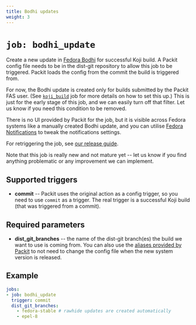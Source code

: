 ```yaml
---
title: Bodhi updates
weight: 3
---
```


# `job: bodhi_update`

Create a new update in
[Fedora Bodhi](https://bodhi.fedoraproject.org) for successful
Koji build.
A Packit config file needs to be in the dist-git repository
to allow this job to be triggered.
Packit loads the config from the commit the build is triggered from.

For now, the Bodhi update is created only for builds submitted by the Packit FAS user.
(See [`koji_build`](/docs/configuration/downstream/koji_build) job for more details on how to set this up.)
This is just for the early stage of this job, and
we can easily turn off that filter.
Let us know if you need this condition to be removed.

There is no UI provided by Packit for the job,
but it is visible across Fedora systems
like a manually created Bodhi update, and you can utilise
[Fedora Notifications](https://apps.fedoraproject.org/notifications/about)
to tweak the notifications settings.

For retriggering the job, see [our release guide](/docs/fedora-releases-guide).

Note that this job is really new and not mature yet -- let us know if you find anything problematic
or any improvement we can implement.

## Supported triggers

* **commit** -- Packit uses the original action as a config trigger, so you need to use `commit` as a trigger.
  The real trigger is a successful Koji build (that was triggered from a commit).

## Required parameters

* **dist_git_branches** -- the name of the dist-git branch(es) the build we want to use is coming from.
  You can also use the [aliases provided by Packit](/docs/configuration#aliases)
  to not need to change the config file when the new system version is released.

## Example

```yaml
jobs:
- job: bodhi_update
  trigger: commit
  dist_git_branches:
    - fedora-stable # rawhide updates are created automatically
    - epel-8
```
